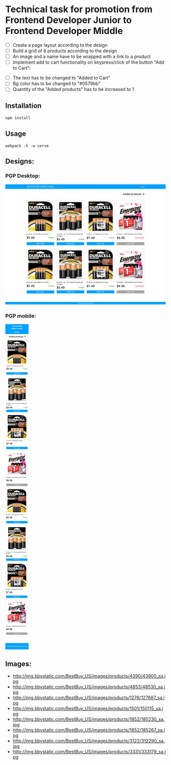 # Technical task for promotion from Frontend Developer Junior to Frontend Developer Middle

- [ ] Create a page layout according to the design
- [ ] Build a grid of 8 products according to the design
- [ ] An image and a name have to be wrapped with a link to a product
- [ ] Implement add to cart functionality on keypress/click of the button "Add to Cart":
* [ ] The text has to be changed to "Added to Cart"
* [ ] Bg color has to be changed to "#0579bb"
* [ ] Quantity of the "Added products" has to be increased to 1

## Installation

```
npm install
```

## Usage
```
webpack -h -w serve
```

## Designs:

### PGP Desktop:

![PGP Desktop](/desings/pgp.jpg "PGP Desktop")

### PGP mobile:

![PGP mobile](/desings/mobile.jpg "PGP mobile")

## Images:
* http://img.bbystatic.com/BestBuy_US/images/products/4390/43900_sa.jpg
* http://img.bbystatic.com/BestBuy_US/images/products/4853/48530_sa.jpg
* http://img.bbystatic.com/BestBuy_US/images/products/1276/127687_sa.jpg
* http://img.bbystatic.com/BestBuy_US/images/products/1501/150115_sa.jpg
* http://img.bbystatic.com/BestBuy_US/images/products/1852/185230_sa.jpg
* http://img.bbystatic.com/BestBuy_US/images/products/1852/185267_sa.jpg
* http://img.bbystatic.com/BestBuy_US/images/products/3122/312290_sa.jpg
* http://img.bbystatic.com/BestBuy_US/images/products/3331/333179_sa.jpg


